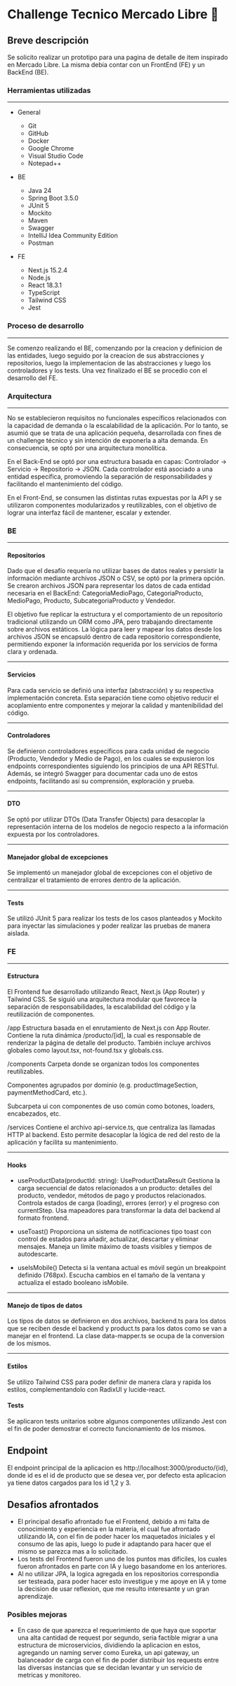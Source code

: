 # Challenge Tecnico Mercado Libre 🚀
## Breve descripción
Se solicito realizar un prototipo para una pagina de detalle de item inspirado en Mercado Libre. La misma debia contar con un FrontEnd (FE) y un BackEnd (BE). 
### Herramientas utilizadas
---
- General
  - Git
  - GitHub
  - Docker
  - Google Chrome
  - Visual Studio Code
  - Notepad++

- BE
  - Java 24
  - Spring Boot 3.5.0
  - JUnit 5
  - Mockito
  - Maven
  - Swagger
  - IntelliJ Idea Community Edition
  - Postman


- FE
  - Next.js 15.2.4
  - Node.js
  - React 18.3.1
  - TypeScript
  - Tailwind CSS
  - Jest
### Proceso de desarrollo
---
Se comenzo realizando el BE, comenzando por la creacion y definicion de las entidades, luego seguido por la creacion de sus abstracciones y repositorios, luego la implementacion de las abstracciones y luego los controladores y los tests. Una vez finalizado el BE se procedio con el desarrollo del FE.
### Arquitectura
---
No se establecieron requisitos no funcionales específicos relacionados con la capacidad de demanda o la escalabilidad de la aplicación. Por lo tanto, se asumió que se trata de una aplicación pequeña, desarrollada con fines de un challenge técnico y sin intención de exponerla a alta demanda. En consecuencia, se optó por una arquitectura monolítica.

En el Back-End se optó por una estructura basada en capas: Controlador → Servicio → Repositorio → JSON. Cada controlador está asociado a una entidad específica, promoviendo la separación de responsabilidades y facilitando el mantenimiento del código.

En el Front-End, se consumen las distintas rutas expuestas por la API y se utilizaron componentes modularizados y reutilizables, con el objetivo de lograr una interfaz fácil de mantener, escalar y extender.


### BE
---
#### Repositorios
Dado que el desafío requería no utilizar bases de datos reales y persistir la información mediante archivos JSON o CSV, se optó por la primera opción. Se crearon archivos JSON para representar los datos de cada entidad necesaria en el BackEnd: CategoriaMedioPago, CategoriaProducto, MedioPago, Producto, SubcategoriaProducto y Vendedor.

El objetivo fue replicar la estructura y el comportamiento de un repositorio tradicional utilizando un ORM como JPA, pero trabajando directamente sobre archivos estáticos. La lógica para leer y mapear los datos desde los archivos JSON se encapsuló dentro de cada repositorio correspondiente, permitiendo exponer la información requerida por los servicios de forma clara y ordenada.

---
#### Servicios
Para cada servicio se definió una interfaz (abstracción) y su respectiva implementación concreta. Esta separación tiene como objetivo reducir el acoplamiento entre componentes y mejorar la calidad y mantenibilidad del código.

---
#### Controladores
Se definieron controladores específicos para cada unidad de negocio (Producto, Vendedor y Medio de Pago), en los cuales se expusieron los endpoints correspondientes siguiendo los principios de una API RESTful. Además, se integró Swagger para documentar cada uno de estos endpoints, facilitando así su comprensión, exploración y prueba.

---
#### DTO
Se optó por utilizar DTOs (Data Transfer Objects) para desacoplar la representación interna de los modelos de negocio respecto a la información expuesta por los controladores.

---
#### Manejador global de excepciones 
Se implementó un manejador global de excepciones con el objetivo de centralizar el tratamiento de errores dentro de la aplicación. 

---
#### Tests
Se utilizó JUnit 5 para realizar los tests de los casos planteados y Mockito para inyectar las simulaciones y poder realizar las pruebas de manera aislada.

### FE
---
#### Estructura
El Frontend fue desarrollado utilizando React, Next.js (App Router) y Tailwind CSS. Se siguió una arquitectura modular que favorece la separación de responsabilidades, la escalabilidad del código y la reutilización de componentes.

/app
Estructura basada en el enrutamiento de Next.js con App Router.
Contiene la ruta dinámica /producto/[id], la cual es responsable de renderizar la página de detalle del producto.
También incluye archivos globales como layout.tsx, not-found.tsx y globals.css.

/components
Carpeta donde se organizan todos los componentes reutilizables.

Componentes agrupados por dominio (e.g. productImageSection, paymentMethodCard, etc.).

Subcarpeta ui con componentes de uso común como botones, loaders, encabezados, etc.

/services
Contiene el archivo api-service.ts, que centraliza las llamadas HTTP al backend. Esto permite desacoplar la lógica de red del resto de la aplicación y facilita su mantenimiento.

---
#### Hooks
- useProductData(productId: string): UseProductDataResult
Gestiona la carga secuencial de datos relacionados a un producto: detalles del producto, vendedor, métodos de pago y productos relacionados. Controla estados de carga (loading), errores (error) y el progreso con currentStep. Usa mapeadores para transformar la data del backend al formato frontend.

- useToast()
Proporciona un sistema de notificaciones tipo toast con control de estados para añadir, actualizar, descartar y eliminar mensajes. Maneja un límite máximo de toasts visibles y tiempos de autodescarte.

- useIsMobile()
Detecta si la ventana actual es móvil según un breakpoint definido (768px). Escucha cambios en el tamaño de la ventana y actualiza el estado booleano isMobile.

---
#### Manejo de tipos de datos
Los tipos de datos se definieron en dos archivos, backend.ts para los datos que se reciben desde el backend y product.ts para los datos como se van a manejar en el frontend. La clase data-mapper.ts se ocupa de la conversion de los mismos.

---
#### Estilos 
Se utilizo Tailwind CSS para poder definir de manera clara y rapida los estilos, complementandolo con RadixUI y lucide-react.

#### Tests
Se aplicaron tests unitarios sobre algunos componentes utilizando Jest con el fin de poder demostrar el correcto funcionamiento de los mismos.


## Endpoint
El endpoint principal de la aplicacion es http://localhost:3000/producto/{id}, donde id es el id de producto que se desea ver, por defecto esta aplicacion ya tiene datos cargados para los id 1,2 y 3.
 
## Desafios afrontados
- El principal desafio afrontado fue el Frontend, debido a mi falta de conocimiento y experiencia en la materia, el cual fue afrontado utilizando IA, con el fin de poder hacer los maquetados iniciales y el consumo de las apis, luego lo pude ir adaptando para hacer que el mismo se parezca mas a lo solicitado.
- Los tests del Frontend fueron uno de los puntos mas dificiles, los cuales fueron afrontados en parte con IA y luego basandome en los anteriores.
- Al no utilizar JPA, la logica agregada en los repositorios correspondia ser testeada, para poder hacer esto investigue y me apoye en IA y tome la decision de usar reflexion, que me resulto interesante y un gran aprendizaje.


### Posibles mejoras
- En caso de que aparezca el requerimiento de que haya que soportar una alta cantidad de request por segundo, seria factible migrar a una estructura de microservicios, dividiendo la aplicacion en estos, agregando un naming server como Eureka, un api gateway, un balanceador de carga con el fin de poder distribuir los requests entre las diversas instancias que se decidan levantar y un servicio de metricas y monitoreo.